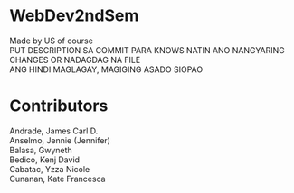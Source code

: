 # WebDev2ndSem

Made by US of course  
PUT DESCRIPTION SA COMMIT PARA KNOWS NATIN ANO NANGYARING CHANGES OR NADAGDAG NA FILE   
ANG HINDI MAGLAGAY, MAGIGING ASADO SIOPAO  

# Contributors

Andrade, James Carl D.  
Anselmo, Jennie (Jennifer)  
Balasa, Gwyneth  
Bedico, Kenj David  
Cabatac, Yzza Nicole  
Cunanan, Kate Francesca  
